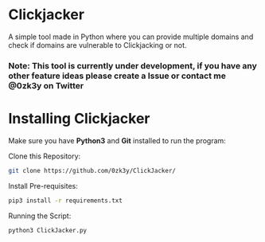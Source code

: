 # Clickjacker

A simple tool made in Python where you can provide multiple domains and check if domains are vulnerable to Clickjacking or not.

### Note: This tool is currently under development, if you have any other feature ideas please create a Issue or contact me **@0zk3y** on Twitter

# Installing Clickjacker

Make sure you have **Python3** and **Git** installed to run the program:

Clone this Repository:

```sh
git clone https://github.com/0zk3y/ClickJacker/
```

Install Pre-requisites: 

```sh
pip3 install -r requirements.txt
```

Running the Script:

```sh
python3 ClickJacker.py
```
